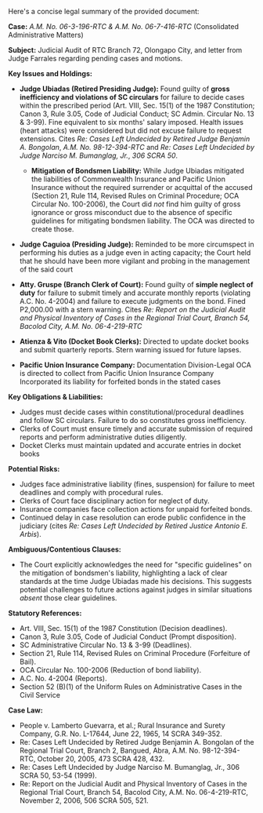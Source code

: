 Here's a concise legal summary of the provided document:

**Case:** *A.M. No. 06-3-196-RTC & A.M. No. 06-7-416-RTC* (Consolidated Administrative Matters)

**Subject:**  Judicial Audit of RTC Branch 72, Olongapo City, and letter from Judge Farrales regarding pending cases and motions.

**Key Issues and Holdings:**

*   **Judge Ubiadas (Retired Presiding Judge):** Found guilty of **gross inefficiency and violations of SC circulars** for failure to decide cases within the prescribed period (Art. VIII, Sec. 15(1) of the 1987 Constitution; Canon 3, Rule 3.05, Code of Judicial Conduct; SC Admin. Circular No. 13 & 3-99). Fine equivalent to six months' salary imposed. Health issues (heart attacks) were considered but did not excuse failure to request extensions. Cites *Re: Cases Left Undecided by Retired Judge Benjamin A. Bongolan*, *A.M. No. 98-12-394-RTC* and *Re: Cases Left Undecided by Judge Narciso M. Bumanglag, Jr.*, *306 SCRA 50*.

    *   **Mitigation of Bondsmen Liability:** While Judge Ubiadas mitigated the liabilities of Commonwealth Insurance and Pacific Union Insurance without the required surrender or acquittal of the accused (Section 21, Rule 114, Revised Rules on Criminal Procedure; OCA Circular No. 100-2006), the Court did *not* find him guilty of gross ignorance or gross misconduct due to the absence of specific guidelines for mitigating bondsmen liability. The OCA was directed to create those.

*   **Judge Caguioa (Presiding Judge):** Reminded to be more circumspect in performing his duties as a judge even in acting capacity; the Court held that he should have been more vigilant and probing in the management of the said court

*   **Atty. Gruspe (Branch Clerk of Court):**  Found guilty of **simple neglect of duty** for failure to submit timely and accurate monthly reports (violating A.C. No. 4-2004) and failure to execute judgments on the bond. Fined P2,000.00 with a stern warning. Cites *Re: Report on the Judicial Audit and Physical Inventory of Cases in the Regional Trial Court, Branch 54, Bacolod City, A.M. No. 06-4-219-RTC*

*   **Atienza & Vito (Docket Book Clerks):** Directed to update docket books and submit quarterly reports. Stern warning issued for future lapses.

*   **Pacific Union Insurance Company:** Documentation Division-Legal OCA is directed to collect from Pacific Union Insurance Company Incorporated its liability for forfeited bonds in the stated cases

**Key Obligations & Liabilities:**

*   Judges must decide cases within constitutional/procedural deadlines and follow SC circulars. Failure to do so constitutes gross inefficiency.
*   Clerks of Court must ensure timely and accurate submission of required reports and perform administrative duties diligently.
*   Docket Clerks must maintain updated and accurate entries in docket books

**Potential Risks:**

*   Judges face administrative liability (fines, suspension) for failure to meet deadlines and comply with procedural rules.
*   Clerks of Court face disciplinary action for neglect of duty.
*   Insurance companies face collection actions for unpaid forfeited bonds.
*   Continued delay in case resolution can erode public confidence in the judiciary (cites *Re: Cases Left Undecided by Retired Justice Antonio E. Arbis*).

**Ambiguous/Contentious Clauses:**

*   The Court explicitly acknowledges the need for "specific guidelines" on the mitigation of bondsmen's liability, highlighting a lack of clear standards at the time Judge Ubiadas made his decisions. This suggests potential challenges to future actions against judges in similar situations *absent* those clear guidelines.

**Statutory References:**

*   Art. VIII, Sec. 15(1) of the 1987 Constitution (Decision deadlines).
*   Canon 3, Rule 3.05, Code of Judicial Conduct (Prompt disposition).
*   SC Administrative Circular No. 13 & 3-99 (Deadlines).
*   Section 21, Rule 114, Revised Rules on Criminal Procedure (Forfeiture of Bail).
*   OCA Circular No. 100-2006 (Reduction of bond liability).
*   A.C. No. 4-2004 (Reports).
*   Section 52 (B)(1) of the Uniform Rules on Administrative Cases in the Civil Service

**Case Law:**

*   People v. Lamberto Guevarra, et al.; Rural Insurance and Surety Company, G.R. No. L-17644, June 22, 1965, 14 SCRA 349-352.
*   Re: Cases Left Undecided by Retired Judge Benjamin A. Bongolan of the Regional Trial Court, Branch 2, Bangued, Abra, A.M. No. 98-12-394-RTC, October 20, 2005, 473 SCRA 428, 432.
*   Re: Cases Left Undecided by Judge Narciso M. Bumanglag, Jr., 306 SCRA 50, 53-54 (1999).
*   Re: Report on the Judicial Audit and Physical Inventory of Cases in the Regional Trial Court, Branch 54, Bacolod City, A.M. No. 06-4-219-RTC, November 2, 2006, 506 SCRA 505, 521.
